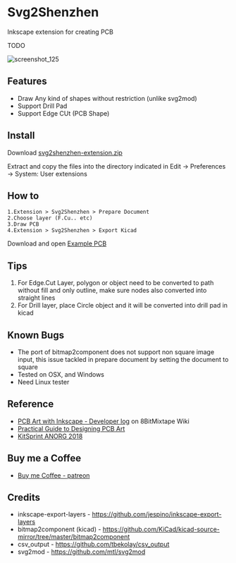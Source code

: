 # Svg2Shenzhen
Inkscape extension for creating PCB

TODO

![screenshot_125](https://user-images.githubusercontent.com/64752/38157030-170a81a0-34ad-11e8-85df-667a642505d8.png)

## Features

- Draw Any kind of shapes without restriction (unlike svg2mod)
- Support Drill Pad
- Support Edge CUt (PCB Shape)

## Install

Download [svg2shenzhen-extension.zip](https://github.com/badgeek/svg2shenzhen-next/releases/download/0.2/svg2shenzhen-extension.zip)

Extract and copy the files into the directory indicated in Edit -> Preferences -> System: User extensions

## How to

    1.Extension > Svg2Shenzhen > Prepare Document
    2.Choose layer (F.Cu.. etc)
    3.Draw PCB 
    4.Extension > Svg2Shenzhen > Export Kicad

Download and open [Example PCB](https://raw.githubusercontent.com/badgeek/svg2shenzhen-next/master/examples/viruspcb.svg)

## Tips

1. For Edge.Cut Layer, polygon or object need to be converted to path without fill and only outline, make sure nodes also converted into straight lines
2. For Drill layer, place Circle object and it will be converted into drill pad in kicad

## Known Bugs

- The port of bitmap2component does not support non square image input, this issue tackled in prepare document by setting the document to square
- Tested on OSX, and Windows
- Need Linux tester

## Reference

- [PCB Art with Inkscape - Developer log](http://wiki.8bitmixtape.cc/#/4_7.1-PCB-Art-with-Kicad-and-Inkscape) on 8BitMixtape Wiki 
- [Practical Guide to Designing PCB Art](https://medium.com/@urish/a-practical-guide-to-designing-pcb-art-b5aa22926a5c)
- [KitSprint ANORG 2018](http://wiki.sgmk-ssam.ch/wiki/KitSprint_ANORG_2018#Kicad_bitmap_import_for_Shenzhen_Ready)

## Buy me a Coffee

- [Buy me Coffee - patreon](https://www.patreon.com/badgeek)

## Credits
* inkscape-export-layers - https://github.com/jespino/inkscape-export-layers
* bitmap2component (kicad) - https://github.com/KiCad/kicad-source-mirror/tree/master/bitmap2component
* csv_output - https://github.com/tbekolay/csv_output
* svg2mod - https://github.com/mtl/svg2mod
